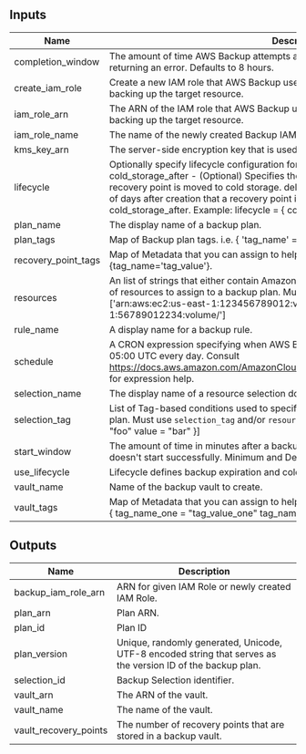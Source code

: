 ## Inputs

| Name | Description | Type | Default | Required |
|------|-------------|:----:|:-----:|:-----:|
| completion\_window | The amount of time AWS Backup attempts a backup before canceling the job and returning an error. Defaults to 8 hours. | string | `"480"` | no |
| create\_iam\_role | Create a new IAM role that AWS Backup uses to authenticate when restoring and backing up the target resource. | string | `"false"` | no |
| iam\_role\_arn | The ARN of the IAM role that AWS Backup uses to authenticate when restoring and backing up the target resource. | string | `""` | no |
| iam\_role\_name | The name of the newly created Backup IAM Role. | string | `""` | no |
| kms\_key\_arn | The server-side encryption key that is used to protect your backups. | string | `""` | no |
| lifecycle | Optionally specify lifecycle configuration for the backup. `use_lifecycle` must be `true`.   cold_storage_after - (Optional) Specifies the number of days after creation that a recovery point is moved to cold storage.   delete_after (Optional) - Specifies the number of days after creation that a recovery point is deleted. Must be 90 days greater than cold_storage_after.   Example:     lifecycle = {       cold_storage_after = 10       delete_after       = 100     } | map | `<map>` | no |
| plan\_name | The display name of a backup plan. | string | n/a | yes |
| plan\_tags | Map of Backup plan tags. i.e. { 'tag_name' = 'tag_value' } | map | `<map>` | no |
| recovery\_point\_tags | Map of Metadata that you can assign to help organize the resources that you create. i.e. {tag_name='tag_value'}. | map | `<map>` | no |
| resources | An list of strings that either contain Amazon Resource Names (ARNs) or match patterns of resources to assign to a backup plan. Must use `selection_tag` and/or `resources`. i.e ['arn:aws:ec2:us-east-1:123456789012:volume/','arn:aws:ec2:us-east-1:56789012234:volume/'] | list | `<list>` | no |
| rule\_name | A display name for a backup rule. | string | n/a | yes |
| schedule | A CRON expression specifying when AWS Backup initiates a backup job. Default is 05:00 UTC every day. Consult https://docs.aws.amazon.com/AmazonCloudWatch/latest/events/ScheduledEvents.html for expression help. | string | `"cron(0 5 * * ? *)"` | no |
| selection\_name | The display name of a resource selection document. | string | n/a | yes |
| selection\_tag | List of Tag-based conditions used to specify a set of resources to assign to a backup plan. Must use `selection_tag` and/or `resources`. i.e.     [{       type = "STRINGEQUALS"       key   = "foo"       value = "bar"     }] | list | `<list>` | no |
| start\_window | The amount of time in minutes after a backup is scheduled before a job is canceled if it doesn't start successfully. Minimum and Default value is 60. Max is 720 (12 Hours). | string | `"60"` | no |
| use\_lifecycle | Lifecycle defines backup expiration and cold storage migration. | string | `"false"` | no |
| vault\_name | Name of the backup vault to create. | string | n/a | yes |
| vault\_tags | Map of Metadata that you can assign to help organize the resources that you create. i.e.   {     tag_name_one = "tag_value_one"     tag_name_two = "tag_value_two"   } | map | `<map>` | no |

## Outputs

| Name | Description |
|------|-------------|
| backup\_iam\_role\_arn | ARN for given IAM Role or newly created IAM Role. |
| plan\_arn | Plan ARN. |
| plan\_id | Plan ID |
| plan\_version | Unique, randomly generated, Unicode, UTF-8 encoded string that serves as the version ID of the backup plan. |
| selection\_id | Backup Selection identifier. |
| vault\_arn | The ARN of the vault. |
| vault\_name | The name of the vault. |
| vault\_recovery\_points | The number of recovery points that are stored in a backup vault. |

